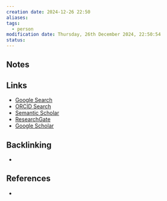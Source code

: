 ```yaml
---
creation date: 2024-12-26 22:50
aliases: 
tags:
  - person
modification date: Thursday, 26th December 2024, 22:50:54
status:
---
```


## Notes

## Links

- [Google Search](https://www.google.com/search?q=Laura+D.+Lewis)
- [ORCID Search](https://orcid.org/orcid-search/search?searchQuery=Laura%20D.%20Lewis)
- [Semantic Scholar](https://www.semanticscholar.org/search?q=Laura%20D.%20Lewis&sort=relevance)
- [ResearchGate](https://www.researchgate.net/search?q=Laura%20D.%20Lewis)
- [Google Scholar](https://scholar.google.com/scholar?q=Laura+D.+Lewis)

## Backlinking
+ 

## References
+ 
